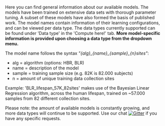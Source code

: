 
Here you can find general information about our available models. The models have been trained on extensive data sets with thorough parameter tuning. A subset of these models have also formed the basis of published work.
The model names contain information of their learning configurations, and can be viewed per data type. The data types currently supported can be found under 'Data type' in the 'Compute here!' tab. **More model-specific information is provided upon choosing a data type from the dropdown menu.**

The model name follows the syntax *"{alg}\_{name}\_{sample}\_{n}sites"*:
* alg = algorithm (options: HBR, BLR)
* name = description of the model
* sample = training sample size (e.g. 82K is 82.000 subjects)
* n = amount of unique training data collection sites

Example: 'BLR_lifespan_57K_82sites' makes use of the Bayesian Linear Regression algorithm, across the human lifespan, trained on ~57.000 samples from 82 different collection sites.

Please note: the amount of available models is constantly growing, and more data types will continue to be supported. Use our chat [![Gitter](https://badges.gitter.im/PCNportal/community.svg)](https://gitter.im/PCNportal/community?utm_source=badge&utm_medium=badge&utm_campaign=pr-badge) if you have any specific requests.